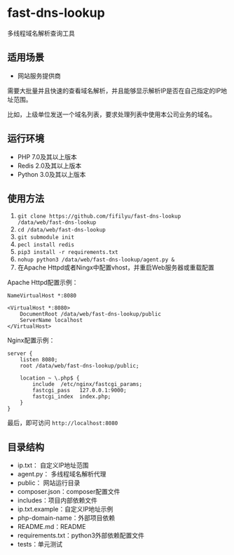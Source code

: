 # fast-dns-lookup

多线程域名解析查询工具

## 适用场景
* 网站服务提供商

需要大批量并且快速的查看域名解析，并且能够显示解析IP是否在自己指定的IP地址范围。

比如，上级单位发送一个域名列表，要求处理列表中使用本公司业务的域名。

## 运行环境
* PHP 7.0及其以上版本
* Redis 2.0及其以上版本
* Python 3.0及其以上版本

## 使用方法
1. `git clone https://github.com/fifilyu/fast-dns-lookup /data/web/fast-dns-lookup`
2. `cd /data/web/fast-dns-lookup`
3. `git submodule init`
4. `pecl install redis`
5. `pip3 install -r requirements.txt`
6. `nohup python3 /data/web/fast-dns-lookup/agent.py &`
7. 在Apache Httpd或者Ningx中配置vhost，并重启Web服务器或重载配置

Apache Httpd配置示例：

    NameVirtualHost *:8080
    
    <VirtualHost *:8080>
        DocumentRoot /data/web/fast-dns-lookup/public
        ServerName localhost
    </VirtualHost>

Nginx配置示例：

    server {
        listen 8080;
        root /data/web/fast-dns-lookup/public;
    
        location ~ \.php$ {
            include  /etc/nginx/fastcgi_params;
            fastcgi_pass   127.0.0.1:9000;
            fastcgi_index  index.php;
        }
    }


最后，即可访问 `http://localhost:8080`


## 目录结构

* ip.txt： 自定义IP地址范围
* agent.py： 多线程域名解析代理
* public： 网站运行目录
* composer.json：composer配置文件
* includes：项目内部依赖文件
* ip.txt.example：自定义IP地址示例
* php-domain-name：外部项目依赖
* README.md：README
* requirements.txt：python3外部依赖配置文件
* tests：单元测试